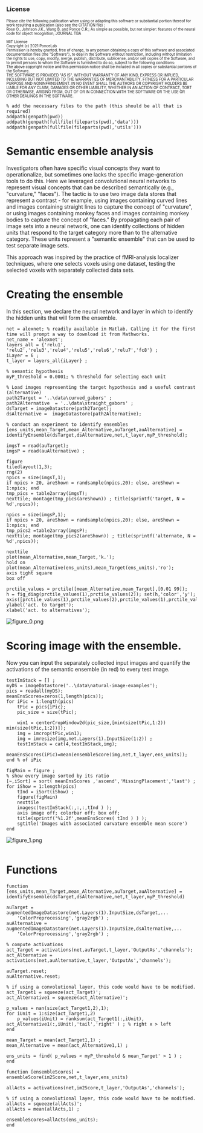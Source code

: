 ### License


<sup><sub> Please cite the following publication when using or adapting this software or substantial portion thereof for work resulting a publication (also see the CITATION file) :<br/>Rose O., Johnson J.K., Wang B. and Ponce C.R.; As simple as possible, but not simpler: features of the neural code for object recognition; JOURNAL TBA<br/><br/>MIT License<br/>Copyright (c) 2021 PonceLab<br/>Permission is hereby granted, free of charge, to any person obtaining a copy of this software and associated documentation files (the "Software"), to deal in the Software without restriction, including without limitation the rights to use, copy, modify, merge, publish, distribute, sublicense, and/or sell copies of the Software, and to permit persons to whom the Software is furnished to do so, subject to the following conditions:<br/>The above copyright notice and this permission notice shall be included in all copies or substantial portions of the Software.<br/>THE SOFTWARE IS PROVIDED "AS IS", WITHOUT WARRANTY OF ANY KIND, EXPRESS OR IMPLIED, INCLUDING BUT NOT LIMITED TO THE WARRANTIES OF MERCHANTABILITY, FITNESS FOR A PARTICULAR PURPOSE AND NONINFRINGEMENT. IN NO EVENT SHALL THE AUTHORS OR COPYRIGHT HOLDERS BE LIABLE FOR ANY CLAIM, DAMAGES OR OTHER LIABILITY, WHETHER IN AN ACTION OF CONTRACT, TORT OR OTHERWISE, ARISING FROM, OUT OF OR IN CONNECTION WITH THE SOFTWARE OR THE USE OR OTHER DEALINGS IN THE SOFTWARE. </sup></sub>


```matlab:Code
% add the necessary files to the path (this should be all that is required)
addpath(genpath(pwd))
addpath(genpath(fullfile(fileparts(pwd),'data')))
addpath(genpath(fullfile(fileparts(pwd),'utils')))
```

# Semantic ensemble analysis


Investigators often have specific visual concepts they want to operationalize, but sometimes one lacks the specific image-generation tools to do this. Here we leveraged convolutional neural networks to represent visual concepts that can be described semantically (e.g., "curvature," "faces"). The tactic is to use two image data stores that represent a contrast - for example, using images containing curved lines and images containing straight lines to capture the concept of "curvature", or using images containing monkey faces and images containing monkey bodies to capture the concept of "faces." By propagating each pair of image sets into a neural network, one can identify collections of hidden units that respond to the target category more than to the alternative category. These units represent a "semantic ensemble" that can be used to test separate image sets. 


  


This approach was inspired by the practice of fMRI-analysis localizer techniques, where one selects voxels using one dataset, testing the selected voxels with separately collected data sets. 


# Creating the ensemble


In this section, we declare the neural network and layer in which to identify the hidden units that will form the ensemble.



```matlab:Code
net = alexnet; % readily available in Matlab. Calling it for the first time will prompt a way to download it from Mathworks.
net_name = 'alexnet';
layers_all = {'relu1', 'relu2','relu3','relu4','relu5','relu6','relu7','fc8'} ;
iLayer = 6 ; 
t_layer = layers_all{iLayer} ;

% semantic hypothesis
myP_threshold = 0.0001; % threshold for selecting each unit

% Load images representing the target hypothesis and a useful contrast (alternative)
path2Target = '..\data\curved_gabors' ;
path2Alternative  = '..\data\straight_gabors' ;
dsTarget = imageDatastore(path2Target);
dsAlternative =  imageDatastore(path2Alternative);

% conduct an experiment to identify ensembles
[ens_units,mean_Target,mean_Alternative,auTarget,auAlternative] = identifyEnsemble(dsTarget,dsAlternative,net,t_layer,myP_threshold);

imgsT = read(auTarget);
imgsP = read(auAlternative) ;

figure
tiledlayout(1,3);
rng(2)
npics = size(imgsT,1);
if npics > 20, areShown = randsample(npics,20); else, areShown = 1:npics; end
tmp_pics = table2array(imgsT);
nexttile; montage(tmp_pics(areShown)) ; title(sprintf('target, N = %d',npics));

npics = size(imgsP,1);
if npics > 20, areShown = randsample(npics,20); else, areShown = 1:npics; end
tmp_pics2 =table2array(imgsP);
nexttile; montage(tmp_pics2(areShown)) ; title(sprintf('alternate, N = %d',npics));

nexttile
plot(mean_Alternative,mean_Target,'k.');
hold on
plot(mean_Alternative(ens_units),mean_Target(ens_units),'ro');
axis tight square
box off

prctile_values = prctile([mean_Alternative,mean_Target],[0.01 99]);
h = fig_diag(prctile_values(1),prctile_values(2)); set(h,'color','y');
axis([prctile_values(1),prctile_values(2),prctile_values(1),prctile_values(2)]);
ylabel('act. to target');
xlabel('act. to alternatives');
```


![figure_0.png](Semantic_Ensemble_Analysis_images/figure_0.png)

# Scoring image with the ensemble.


Now you can input the separately collected input images and quantify the activations of the semantic ensemble (in red) to every test image.



```matlab:Code
testImStack = [] ;
myDS = imageDatastore('..\data\natural-image-examples');
pics = readall(myDS);
meanEnsScores=zeros(1,length(pics));
for iPic = 1:length(pics)
    tPic = pics{iPic};
    pic_size = size(tPic);

    win1 = centerCropWindow2d(pic_size,[min(size(tPic,1:2)) min(size(tPic,1:2))]);
    img = imcrop(tPic,win1);
    img = imresize(img,net.Layers(1).InputSize(1:2)) ;
    testImStack = cat(4,testImStack,img);
    meanEnsScores(iPic)=mean(ensembleScore(img,net,t_layer,ens_units));
end % of iPic

figMain = figure ;
% show every image sorted by its ratio
[~,iSort] = sort( meanEnsScores ,'ascend','MissingPlacement','last') ;
for iShow = 1:length(pics)
    tInd = iSort(iShow) ;
    figure(figMain)
    nexttile
    imagesc(testImStack(:,:,:,tInd ) );
    axis image off; colorbar off; box off;
    title(sprintf('%1.2f',meanEnsScores( tInd ) ) );
    sgtitle('Images with associated curvature ensemble mean score')
end
```


![figure_1.png](Semantic_Ensemble_Analysis_images/figure_1.png)


```matlab:Code

```

# Functions

```matlab:Code
function [ens_units,mean_Target,mean_Alternative,auTarget,auAlternative] = identifyEnsemble(dsTarget,dsAlternative,net,t_layer,myP_threshold)

auTarget = augmentedImageDatastore(net.Layers(1).InputSize,dsTarget,...
    'ColorPreprocessing','gray2rgb') ;
auAlternative = augmentedImageDatastore(net.Layers(1).InputSize,dsAlternative,...
    'ColorPreprocessing','gray2rgb') ;

% compute activations
act_Target = activations(net,auTarget,t_layer,'OutputAs','channels');
act_Alternative = activations(net,auAlternative,t_layer,'OutputAs','channels');

auTarget.reset;
auAlternative.reset;

% if using a convolutional layer, this code would have to be modified.
act_Target1 = squeeze(act_Target)';
act_Alternative1 = squeeze(act_Alternative)';

p_values = nan(size(act_Target1,2),1);
for iUnit = 1:size(act_Target1,2)
    p_values(iUnit) = ranksum(act_Target1(:,iUnit), act_Alternative1(:,iUnit),'tail','right' ) ; % right x > left
end

mean_Target = mean(act_Target1,1) ;
mean_Alternative = mean(act_Alternative1,1) ;

ens_units = find( p_values < myP_threshold & mean_Target' > 1 ) ;
end

function [ensembleScores] = ensembleScore(im2Score,net,t_layer,ens_units)

allActs = activations(net,im2Score,t_layer,'OutputAs','channels');

% if using a convolutional layer, this code would have to be modified.
allActs = squeeze(allActs)';
allActs = mean(allActs,1) ;

ensembleScores=allActs(ens_units);
end
```

